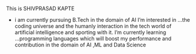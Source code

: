 This is SHIVPRASAD KAPTE
- i am currently pursuing B.Tech in the domain of AI
I’m interested in ...the coding universe and the humanly interaction in the tech world of artificial intelligence and sporting with it.
 I’m currently learning ...programming languages which will boost my performance and contribution in the domain of AI ,ML and Data Science
  



